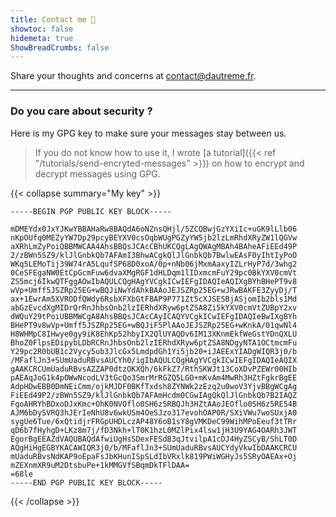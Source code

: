```yaml
---
title: Contact me 💌
showtoc: false
hidemeta: true
ShowBreadCrumbs: false
---
```


Share your thoughts and concerns at
[contact@dautreme.fr](mailto:contact@dautreme.fr).

---

### Do you care about security ?

Here is my GPG key to make sure your messages stay between us.

> If you do not know how to use it, I wrote [a tutorial]({{< ref
"/tutorials/send-encryted-messages" >}}) on how to encrypt and decrypt messages
using GPG.

{{< collapse summary="My key" >}}

```
-----BEGIN PGP PUBLIC KEY BLOCK-----

mDMEYdx0JxYJKwYBBAHaRw8BAQdA6oNZnsQHjl/5ZCQBwjGzYXiIc+uGK9lLlb06
nKpOUfq0MEZyYW7Dp29pcyBEYXV0csOqbWUgPGZyYW5jb2lzLmRhdXRyZW1lQGVw
aXRhLmZyPoiQBBMWCAA4AhsBBQsJCAcCBhUKCQgLAgQWAgMBAh4BAheAFiEEd49P
2/zBWn5SZ9/klJlGnbkQb7AFAmI3BhwACgkQlJlGnbkQb7BwlwEAsF0yIhtIyPoO
WKq5LEMoTij39W74rA5LqufSP68D0xoA/0p+nNb06jMxmAaxyIZLrHyP7d/3whg2
0CeSFEgaNW0EtCpGcmFuw6dvaXMgRGF1dHLDqm1lIDxmcmFuY29pc0BkYXV0cmVt
ZS5mcj6IkwQTFggAOwIbAQULCQgHAgYVCgkICwIEFgIDAQIeAQIXgBYhBHePT9v8
wVp+Umff5JSZRp25EG+wBQJiNwYdAhkBAAoJEJSZRp25EG+wJRwBAKFE3ZyyDj/T
ax+1EwrAm5XVRODfQWdy6RsbXFXbGtF8AP9P771Zt5cXJSESBjASjomIb2bls1Md
abGzEvcdXgMIDrQrRnJhbsOnb2lzIERhdXRyw6ptZSA8Zi5kYXV0cmVtZUBpY2xv
dWQuY29tPoiUBBMWCgA8AhsBBQsJCAcCAyICAQYVCgkICwIEFgIDAQIeBwIXgBYh
BHePT9v8wVp+Umff5JSZRp25EG+wBQJiF5PlAAoJEJSZRp25EG+wKnkA/01qwNl4
H8WHMpC8IHwye0gy9iK8EhKp52hbyIX2QlUYAQDv6IM13XKnmEkfWeGstYDnQXLU
BhoZ0FlpsEDipybLDbRCRnJhbsOnb2lzIERhdXRyw6ptZSA8NDgyNTA1OCtmcmFu
Y29pc2R0bUB1c2Vycy5ub3JlcGx5LmdpdGh1Yi5jb20+iJAEExYIADgWIQR3j0/b
/MFaflJn3+SUmUaduRBvsAUCYh0/igIbAQULCQgHAgYVCgkICwIEFgIDAQIeAQIX
gAAKCRCUmUaduRBvsAZZAP0dtzOKXQh/6kFkZ7/RthSKWJt13CoXDvPZEWr00HIb
pAEAqJoG1k4pOWwNcodLV3tGcQo3SmrMrRGZQ5LGO+mKvAm4MwRh3HZtFgkrBgEE
AdpHDwEBB0DmNEiCmm/ojkMJDF0BKfTxdsh8ZYNWk2zEzq2u0woV3YjvBBgWCgAg
FiEEd49P2/zBWn5SZ9/klJlGnbkQb7AFAmHcdm0CGwIAgQkQlJlGnbkQb7B2IAQZ
FgoAHRYhBDxoDJxKmc+OhK0NVOflo0SH6z5RBQJh3HZtAAoJEOflo0SH6z5RE54B
AJM6bDySVRQ3hJErIeNhU8v6wkUSm4OeSJzo317evohOAP0R/SXiVWu7woSUxjA0
sygUe6Tue/6xQtidjrFRGpUHDLczAP48Y6oB1sY8gVMKDeC99WihMPoEeuf3tTRr
qD6b7fHyhgD+LKz8m7j/fD3Nkh+lT0K1hzL0MZlPix4lsw1jH3U9YAG4OARh3JWT
EgorBgEEAZdVAQUBAQdAfwiUgHsSDexFESdB3qJtvilpA1cDJ4HyZSCyB/ShLT0D
AQgHiHgEGBYKACAWIQR3j0/b/MFaflJn3+SUmUaduRBvsAUCYdyVkwIbDAAKCRCU
mUaduRBvsNdKAP9oEpaFsJbKHunISpSLdIbVRxlk819PWiWGHyJs5SRyOAEAx+Oj
mZEXnmXR9uM2DtsbuPe+1kMMGVfSBqmDkTFlDAA=
=68le
-----END PGP PUBLIC KEY BLOCK-----
```

{{< /collapse >}}

